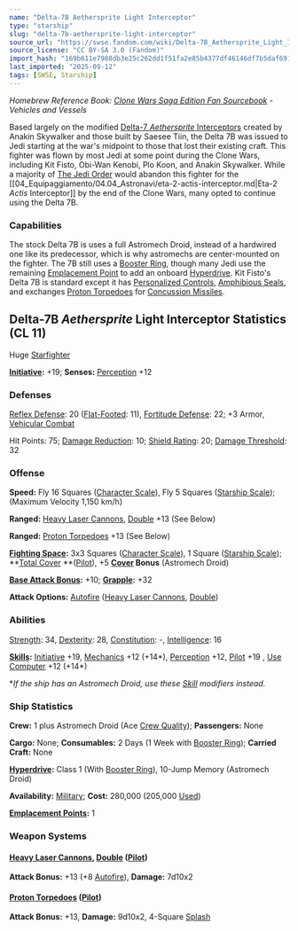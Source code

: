 ```yaml
---
name: "Delta-7B Aethersprite Light Interceptor"
type: "starship"
slug: "delta-7b-aethersprite-light-interceptor"
source_url: "https://swse.fandom.com/wiki/Delta-7B_Aethersprite_Light_Interceptor"
source_license: "CC BY-SA 3.0 (Fandom)"
import_hash: "169b611e7988db3e25c262dd1f51fa2e85b4377df46146df7b5daf69162bd378"
last_imported: "2025-09-12"
tags: [SWSE, Starship]
---
```

*Homebrew Reference Book: [Clone Wars Saga Edition Fan Sourcebook](https://swse.fandom.com/wiki/Clone_Wars_Saga_Edition_Fan_Sourcebook) - Vehicles and Vessels*

Based largely on the modified [Delta-7 *Aethersprite* Interceptors](https://swse.fandom.com/wiki/Delta-7_Aethersprite_Interceptors) created by Anakin Skywalker and those built by Saesee Tiin, the Delta 7B was issued to Jedi starting at the war's midpoint to those that lost their existing craft. This fighter was flown by most Jedi at some point during the Clone Wars, including Kit Fisto, Obi-Wan Kenobi, Plo Koon, and Anakin Skywalker. While a majority of [The Jedi Order](https://swse.fandom.com/wiki/The_Jedi_Order) would abandon this fighter for the [[04_Equipaggiamento/04.04_Astronavi/eta-2-actis-interceptor.md|Eta-2 *Actis* Interceptor]] by the end of the Clone Wars, many opted to continue using the Delta 7B.

### Capabilities
The stock Delta 7B is uses a full Astromech Droid, instead of a hardwired one like its predecessor, which is why astromechs are center-mounted on the fighter. The 7B still uses a [Booster Ring](https://swse.fandom.com/wiki/Booster_Ring), though many Jedi use the remaining [Emplacement Point](https://swse.fandom.com/wiki/Emplacement_Point) to add an onboard [Hyperdrive](https://swse.fandom.com/wiki/Hyperdrive). Kit Fisto's Delta 7B is standard except it has [Personalized Controls](https://swse.fandom.com/wiki/Personalized_Controls), [Amphibious Seals](https://swse.fandom.com/wiki/Amphibious_Seals), and exchanges [Proton Torpedoes](https://swse.fandom.com/wiki/Proton_Torpedoes) for [Concussion Missiles](https://swse.fandom.com/wiki/Concussion_Missiles).

## Delta-7B *Aethersprite* Light Interceptor Statistics (CL 11)
Huge [Starfighter](https://swse.fandom.com/wiki/Starfighter)

**[Initiative](https://swse.fandom.com/wiki/Initiative):** +19; **Senses:** [Perception](https://swse.fandom.com/wiki/Perception) +12
### Defenses
[Reflex Defense](https://swse.fandom.com/wiki/Reflex_Defense_(Vehicles)): 20 ([Flat-Footed](https://swse.fandom.com/wiki/Flat-Footed): 11), [Fortitude Defense](https://swse.fandom.com/wiki/Fortitude_Defense_(Vehicles)): 22; +3 Armor, [Vehicular Combat](https://swse.fandom.com/wiki/Vehicular_Combat)

Hit Points: 75; [Damage Reduction](https://swse.fandom.com/wiki/Damage_Reduction): 10; [Shield Rating](https://swse.fandom.com/wiki/Shield_Rating): 20; [Damage Threshold](https://swse.fandom.com/wiki/Damage_Threshold_(Vehicles)): 32
### Offense
**Speed:** Fly 16 Squares ([Character Scale](https://swse.fandom.com/wiki/Character_Scale)), Fly 5 Squares ([Starship Scale](https://swse.fandom.com/wiki/Starship_Scale)); (Maximum Velocity 1,150 km/h)

**Ranged:** [Heavy Laser Cannons](https://swse.fandom.com/wiki/Heavy_Laser_Cannons), [Double](https://swse.fandom.com/wiki/Double) +13 (See Below)

**Ranged:** [Proton Torpedoes](https://swse.fandom.com/wiki/Proton_Torpedoes) +13 (See Below)

**[Fighting Space](https://swse.fandom.com/wiki/Fighting_Space):** 3x3 Squares ([Character Scale](https://swse.fandom.com/wiki/Character_Scale)), 1 Square ([Starship Scale](https://swse.fandom.com/wiki/Starship_Scale)); **[Total Cover](https://swse.fandom.com/wiki/Total_Cover) **([Pilot](https://swse.fandom.com/wiki/Pilot_(Vehicle_Combat))), +5 **[Cover](https://swse.fandom.com/wiki/Cover) Bonus** (Astromech Droid)

**[Base Attack Bonus](https://swse.fandom.com/wiki/Base_Attack_Bonus):** +10; **[Grapple](https://swse.fandom.com/wiki/Grapple):** +32

**Attack Options:** [Autofire](https://swse.fandom.com/wiki/Autofire_(Vehicle_Combat)) ([Heavy Laser Cannons](https://swse.fandom.com/wiki/Heavy_Laser_Cannons), [Double](https://swse.fandom.com/wiki/Double))
### Abilities
[Strength](https://swse.fandom.com/wiki/Strength): 34, [Dexterity](https://swse.fandom.com/wiki/Dexterity): 28, [Constitution](https://swse.fandom.com/wiki/Constitution): -, [Intelligence](https://swse.fandom.com/wiki/Intelligence): 16

**[Skills](https://swse.fandom.com/wiki/Skills):** [Initiative](https://swse.fandom.com/wiki/Initiative) +19, [Mechanics](https://swse.fandom.com/wiki/Mechanics) +12 (+14*), [Perception](https://swse.fandom.com/wiki/Perception) +12, [Pilot](https://swse.fandom.com/wiki/Pilot) +19 , [Use Computer](https://swse.fandom.com/wiki/Use_Computer) +12 (+14*)

**If the ship has an Astromech Droid, use these [Skill](https://swse.fandom.com/wiki/Skill) modifiers instead.*
### Ship Statistics
**Crew:** 1 plus Astromech Droid (Ace [Crew Quality](https://swse.fandom.com/wiki/Crew_Quality)); **Passengers:** None

**Cargo:** None; **Consumables:** 2 Days (1 Week with [Booster Ring](https://swse.fandom.com/wiki/Booster_Ring)); **Carried Craft:** None

**[Hyperdrive](https://swse.fandom.com/wiki/Hyperdrive):** Class 1 (With [Booster Ring](https://swse.fandom.com/wiki/Booster_Ring)), 10-Jump Memory (Astromech Droid)

**Availability:** [Military](https://swse.fandom.com/wiki/Military); **Cost:** 280,000 (205,000 [Used](https://swse.fandom.com/wiki/Used))

**[Emplacement Points](https://swse.fandom.com/wiki/Emplacement_Points):** 1
### Weapon Systems
#### [**Heavy Laser Cannons**](https://swse.fandom.com/wiki/Heavy_Laser_Cannons)**, [Double](https://swse.fandom.com/wiki/Double) ([Pilot](https://swse.fandom.com/wiki/Pilot_(Vehicle_Combat)))**
**Attack Bonus:** +13 (+8 [Autofire](https://swse.fandom.com/wiki/Autofire_(Vehicle_Combat))), **Damage:** 7d10x2
#### **[Proton Torpedoes](https://swse.fandom.com/wiki/Proton_Torpedoes) ([Pilot](https://swse.fandom.com/wiki/Pilot_(Vehicle_Combat)))**
**Attack Bonus:** +13, **Damage:** 9d10x2, 4-Square [Splash](https://swse.fandom.com/wiki/Splash)